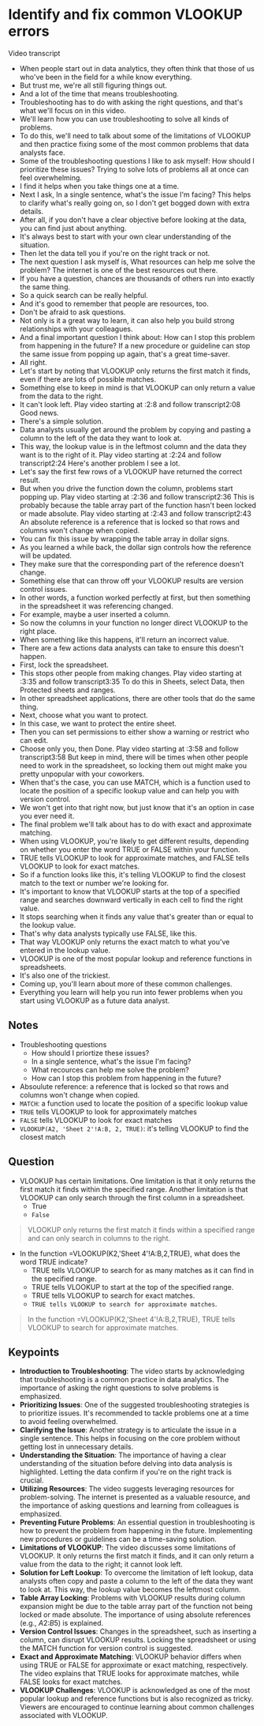 # Identify and fix common VLOOKUP errors

Video transcript

- When people start out in data analytics, they often think that those of us who've been in the field for a while know everything.
- But trust me, we're all still figuring things out.
- And a lot of the time that means troubleshooting.
- Troubleshooting has to do with asking the right questions, and that's what we'll focus on in this video.
- We'll learn how you can use troubleshooting to solve all kinds of problems.
- To do this, we'll need to talk about some of the limitations of VLOOKUP and then practice fixing some of the most common problems that data analysts face.
- Some of the troubleshooting questions I like to ask myself: How should I prioritize these issues? Trying to solve lots of problems all at once can feel overwhelming.
- I find it helps when you take things one at a time.
- Next I ask, In a single sentence, what's the issue I'm facing? This helps to clarify what's really going on, so I don't get bogged down with extra details.
- After all, if you don't have a clear objective before looking at the data, you can find just about anything.
- It's always best to start with your own clear understanding of the situation.
- Then let the data tell you if you're on the right track or not.
- The next question I ask myself is, What resources can help me solve the problem? The internet is one of the best resources out there.
- If you have a question, chances are thousands of others run into exactly the same thing.
- So a quick search can be really helpful.
- And it's good to remember that people are resources, too.
- Don't be afraid to ask questions.
- Not only is it a great way to learn, it can also help you build strong relationships with your colleagues.
- And a final important question I think about: How can I stop this problem from happening in the future? If a new procedure or guideline can stop the same issue from popping up again, that's a great time-saver.
- All right.
- Let's start by noting that VLOOKUP only returns the first match it finds, even if there are lots of possible matches.
- Something else to keep in mind is that VLOOKUP can only return a value from the data to the right.
- It can't look left.
Play video starting at :2:8 and follow transcript2:08
Good news.
- There's a simple solution.
- Data analysts usually get around the problem by copying and pasting a column to the left of the data they want to look at.
- This way, the lookup value is in the leftmost column and the data they want is to the right of it.
Play video starting at :2:24 and follow transcript2:24
Here's another problem I see a lot.
- Let's say the first few rows of a VLOOKUP have returned the correct result.
- But when you drive the function down the column, problems start popping up.
Play video starting at :2:36 and follow transcript2:36
This is probably because the table array part of the function hasn't been locked or made absolute.
Play video starting at :2:43 and follow transcript2:43
An absolute reference is a reference that is locked so that rows and columns won't change when copied.
- You can fix this issue by wrapping the table array in dollar signs.
- As you learned a while back, the dollar sign controls how the reference will be updated.
- They make sure that the corresponding part of the reference doesn't change.
- Something else that can throw off your VLOOKUP results are version control issues.
- In other words, a function worked perfectly at first, but then something in the spreadsheet it was referencing changed.
- For example, maybe a user inserted a column.
- So now the columns in your function no longer direct VLOOKUP to the right place.
- When something like this happens, it'll return an incorrect value.
- There are a few actions data analysts can take to ensure this doesn't happen.
- First, lock the spreadsheet.
- This stops other people from making changes.
Play video starting at :3:35 and follow transcript3:35
To do this in Sheets, select Data, then Protected sheets and ranges.
- In other spreadsheet applications, there are other tools that do the same thing.
- Next, choose what you want to protect.
- In this case, we want to protect the entire sheet.
- Then you can set permissions to either show a warning or restrict who can edit.
- Choose only you, then Done.
Play video starting at :3:58 and follow transcript3:58
But keep in mind, there will be times when other people need to work in the spreadsheet, so locking them out might make you pretty unpopular with your coworkers.
- When that's the case, you can use MATCH, which is a function used to locate the position of a specific lookup value and can help you with version control.
- We won't get into that right now, but just know that it's an option in case you ever need it.
- The final problem we'll talk about has to do with exact and approximate matching.
- When using VLOOKUP, you're likely to get different results, depending on whether you enter the word TRUE or FALSE within your function.
- TRUE tells VLOOKUP to look for approximate matches, and FALSE tells VLOOKUP to look for exact matches.
- So if a function looks like this, it's telling VLOOKUP to find the closest match to the text or number we're looking for.
- It's important to know that VLOOKUP starts at the top of a specified range and searches downward vertically in each cell to find the right value.
- It stops searching when it finds any value that's greater than or equal to the lookup value.
- That's why data analysts typically use FALSE, like this.
- That way VLOOKUP only returns the exact match to what you've entered in the lookup value.
- VLOOKUP is one of the most popular lookup and reference functions in spreadsheets.
- It's also one of the trickiest.
- Coming up, you'll learn about more of these common challenges.
- Everything you learn will help you run into fewer problems when you start using VLOOKUP as a future data analyst.

## Notes

- Troubleshooting questions
  - How should I priortize these issues?
  - In a single sentence, what's the issue I'm facing?
  - What recources can help me solve the problem?
  - How can I stop this problem from happening in the future?
- Absoulute reference: a reference that is locked so that rows and columns won't change when copied.
- `MATCH`: a function used to locate the position of a specific lookup value
- `TRUE` tells VLOOKUP to look for approximately matches
- `FALSE` tells VLOOKUP to look for exact matches
- `VLOOKUP(A2, 'Sheet 2'!A:B, 2, TRUE)`: it's telling VLOOKUP to find the closest match

## Question

- VLOOKUP has certain limitations. One limitation is that it only returns the first match it finds within the specified range. Another limitation is that VLOOKUP can only search through the first column in a spreadsheet.
  - True
  - `False`

> VLOOKUP only returns the first match it finds within a specified range and can only search in columns to the right.

- In the function =VLOOKUP(K2,'Sheet 4'!A:B,2,TRUE), what does the word TRUE indicate?
  - TRUE tells VLOOKUP to search for as many matches as it can find in the specified range.
  - TRUE tells VLOOKUP to start at the top of the specified range.
  - TRUE tells VLOOKUP to search for exact matches.
  - `TRUE tells VLOOKUP to search for approximate matches`.

> In the function =VLOOKUP(K2,'Sheet 4'!A:B,2,TRUE), TRUE tells VLOOKUP to search for approximate matches.

## Keypoints

- **Introduction to Troubleshooting**: The video starts by acknowledging that troubleshooting is a common practice in data analytics. The importance of asking the right questions to solve problems is emphasized.
- **Prioritizing Issues**: One of the suggested troubleshooting strategies is to prioritize issues. It's recommended to tackle problems one at a time to avoid feeling overwhelmed.
- **Clarifying the Issue**: Another strategy is to articulate the issue in a single sentence. This helps in focusing on the core problem without getting lost in unnecessary details.
- **Understanding the Situation**: The importance of having a clear understanding of the situation before delving into data analysis is highlighted. Letting the data confirm if you're on the right track is crucial.
- **Utilizing Resources**: The video suggests leveraging resources for problem-solving. The internet is presented as a valuable resource, and the importance of asking questions and learning from colleagues is emphasized.
- **Preventing Future Problems**: An essential question in troubleshooting is how to prevent the problem from happening in the future. Implementing new procedures or guidelines can be a time-saving solution.
- **Limitations of VLOOKUP**: The video discusses some limitations of VLOOKUP. It only returns the first match it finds, and it can only return a value from the data to the right; it cannot look left.
- **Solution for Left Lookup**: To overcome the limitation of left lookup, data analysts often copy and paste a column to the left of the data they want to look at. This way, the lookup value becomes the leftmost column.
- **Table Array Locking**: Problems with VLOOKUP results during column expansion might be due to the table array part of the function not being locked or made absolute. The importance of using absolute references (e.g., $A$2:$B$5) is explained.
- **Version Control Issues**: Changes in the spreadsheet, such as inserting a column, can disrupt VLOOKUP results. Locking the spreadsheet or using the MATCH function for version control is suggested.
- **Exact and Approximate Matching**: VLOOKUP behavior differs when using TRUE or FALSE for approximate or exact matching, respectively. The video explains that TRUE looks for approximate matches, while FALSE looks for exact matches.
- **VLOOKUP Challenges**: VLOOKUP is acknowledged as one of the most popular lookup and reference functions but is also recognized as tricky. Viewers are encouraged to continue learning about common challenges associated with VLOOKUP.
